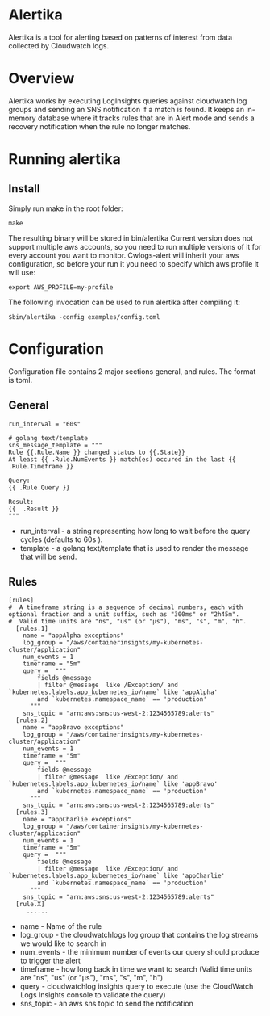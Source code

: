# Alertika

Alertika  is a tool for alerting based on patterns of interest from data collected by Cloudwatch logs. 

# Overview

Alertika  works by executing LogInsights queries against cloudwatch log groups and sending an SNS notification if a match is found.
It keeps an in-memory database where it tracks rules that are in Alert mode and sends a recovery notification when the rule no longer matches.

# Running alertika
## Install 
Simply run make in the root folder:
```
make
```
The resulting binary will be stored in bin/alertika
Current version does not support multiple aws accounts, so you need to run multiple versions of it for every account you want to monitor.
Cwlogs-alert will inherit your aws configuration, so before your run it you need to specify which aws profile it will use:

```
export AWS_PROFILE=my-profile
```

The following invocation can be used to run alertika after compiling it:

```
$bin/alertika -config examples/config.toml
```

# Configuration
Configuration file contains 2 major sections general, and rules. The format is toml.
## General
```
run_interval = "60s" 

# golang text/template
sns_message_template = """
Rule {{.Rule.Name }} changed status to {{.State}}
At least {{ .Rule.NumEvents }} match(es) occured in the last {{ .Rule.Timeframe }}

Query: 
{{ .Rule.Query }}

Result: 
{{  .Result }}
"""
```
* run_interval - a string representing how long to wait before the query cycles (defaults to 60s ). 
* template - a golang text/template that is used to render the message that will be send.

## Rules
```
[rules]
#  A timeframe string is a sequence of decimal numbers, each with optional fraction and a unit suffix, such as "300ms" or "2h45m". 
#  Valid time units are "ns", "us" (or "µs"), "ms", "s", "m", "h".
  [rules.1]
    name = "appAlpha exceptions"
    log_group = "/aws/containerinsights/my-kubernetes-cluster/application"
    num_events = 1
    timeframe = "5m"
    query =  """
        fields @message
        | filter @message  like /Exception/ and `kubernetes.labels.app_kubernetes_io/name` like 'appAlpha' 
        and `kubernetes.namespace_name` == 'production'
      """
    sns_topic = "arn:aws:sns:us-west-2:1234565789:alerts"
  [rules.2]
    name = "appBravo exceptions"
    log_group = "/aws/containerinsights/my-kubernetes-cluster/application"
    num_events = 1
    timeframe = "5m"
    query =  """
        fields @message
        | filter @message  like /Exception/ and `kubernetes.labels.app_kubernetes_io/name` like 'appBravo' 
        and `kubernetes.namespace_name` == 'production'
      """
    sns_topic = "arn:aws:sns:us-west-2:1234565789:alerts"
  [rules.3]
    name = "appCharlie exceptions"
    log_group = "/aws/containerinsights/my-kubernetes-cluster/application"
    num_events = 1
    timeframe = "5m"
    query =  """
        fields @message
        | filter @message  like /Exception/ and `kubernetes.labels.app_kubernetes_io/name` like 'appCharlie' 
        and `kubernetes.namespace_name` == 'production'
      """
    sns_topic = "arn:aws:sns:us-west-2:1234565789:alerts"
  [rule.X]
     ......
```
* name - Name of the rule
* log_group - the cloudwatchlogs log group that contains the log streams we would like to search in
* num_events - the minimum number of events our query should produce to trigger the alert
* timeframe - how long back in time we want to search (Valid time units are "ns", "us" (or "µs"), "ms", "s", "m", "h")
* query - cloudwatchlog insights query to execute (use the CloudWatch Logs Insights console to validate the query)
* sns_topic - an aws sns topic to send the notification
